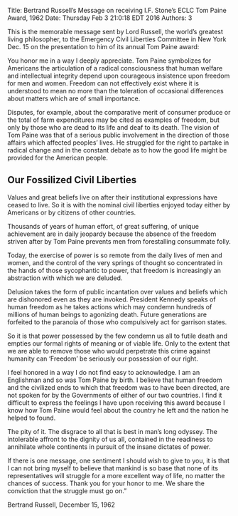 Title: Bertrand Russell’s Message on receiving I.F. Stone’s ECLC Tom Paine Award, 1962
Date: Thursday Feb  3 21:0:18 EDT 2016
Authors: 3


This is the memorable message sent by Lord Russell, the world’s greatest living philosopher, to the Emergency Civil Liberties Committee in New York Dec. 15 on the presentation to him of its annual Tom Paine award:

You honor me in a way I deeply appreciate. Tom Paine symbolizes for Americans the articulation of a radical consciousness that human welfare and intellectual integrity depend upon courageous insistence upon freedom for men and women. Freedom can not effectively exist where it is understood to mean no more than the toleration of occasional differences about matters which are of small importance.

Disputes, for example, about the comparative merit of consumer produce or the total of farm expenditures may be cited as examples of freedom, but only by those who are dead to its life and deaf to its death. The vision of Tom Paine was that of a serious public involvement in the direction of those affairs which affected peoples’ lives. He struggled for the right to partake in radical change and in the constant debate as to how the good life might be provided for the American people.

Our Fossilized Civil Liberties
------------------------------

Values and great beliefs live on after their institutional expressions have ceased to live. So it is with the nominal civil liberties enjoyed today either by Americans or by citizens of other countries.

Thousands of years of human effort, of great suffering, of unique achievement are in daily jeopardy because the absence of the freedom striven after by Tom Paine prevents men from forestalling consummate folly.

Today, the exercise of power is so remote from the daily lives of men and women, and the control of the very springs of thought so concentrated in the hands of those sycophantic to power, that freedom is increasingly an abstraction with which we are deluded.

Delusion takes the form of public incantation over values and beliefs which are dishonored even as they are invoked. President Kennedy speaks of human freedom as he takes actions which may condemn hundreds of millions of human beings to agonizing death. Future generations are forfeited to the paranoia of those who compulsively act for garrison states.

So it is that power possessed by the few condemn us all to futile death and empties our formal rights of meaning or of viable life. Only to the extent that we are able to remove those who would perpetrate this crime against humanity can ‘Freedom’ be seriously our possession of our right.

I feel honored in a way I do not find easy to acknowledge. I am an Englishman and so was Tom Paine by birth. I believe that human freedom and the civilized ends to which that freedom was to have been directed, are not spoken for by the Governments of either of our two countries. I find it difficult to express the feelings I have upon receiving this award because I know how Tom Paine would feel about the country he left and the nation he helped to found.

The pity of it. The disgrace to all that is best in man’s long odyssey. The intolerable affront to the dignity of us all, contained in the readiness to annihilate whole continents in pursuit of the insane dictates of power.

If there is one message, one sentiment I should wish to give to you, it is that I can not bring myself to believe that mankind is so base that none of its representatives will struggle for a more excellent way of life, no matter the chances of success. Thank you for your honor to me. We share the conviction that the struggle must go on.”

Bertrand Russell, December 15, 1962


